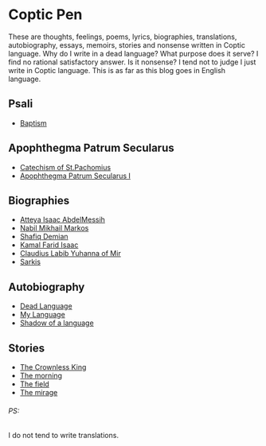 # Coptic Pen
These are thoughts, feelings, poems, lyrics, biographies, translations, autobiography, essays, memoirs, stories and nonsense written in Coptic language. Why do I write in a dead language? What purpose does it serve? I find no rational satisfactory answer. Is it nonsense? I tend not to judge I just write in Coptic language. This is as far as this blog goes in English language. 

## Psali
- [Baptism](/baptism-psali.md)

## Apophthegma Patrum Secularus
- [Catechism of St.Pachomius](/pachomian.md)
- [Apophthegma Patrum Secularus I](/apophthegmata-patrum.md)

## Biographies
- [Atteya Isaac AbdelMessih](/isaac.md)
- [Nabil Mikhail Markos](/nmm.md)
- [Shafiq Demian](/demian.md)
- [Kamal Farid Isaac](/kamal-isaac.md)
- [Claudius Labib Yuhanna of Mir](/claudius.md)
- [Sarkis](/sarkis.md)

## Autobiography
- [Dead Language](/deadlanguage.md)
- [My Language](/language-myblood.md)
- [Shadow of a language](/her-shadow.md)

## Stories
- [The Crownless King](/crownless.md)
- [The morning](/morning.md)
- [The field](field.md)
- [The mirage](meui.md)

###### PS:
I do not tend to write translations.
